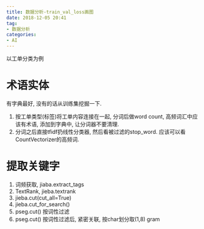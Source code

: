 ```yaml
---
title: 数据分析-train_val_loss画图
date: 2018-12-05 20:41
tag:
- 数据分析
categories:
- AI
---
```

以工单分类为例
<!--more-->
# 术语实体
有字典最好, 没有的话从训练集挖掘一下.
1. 按工单类型(标签)将工单内容连接在一起, 分词后做word count, 高频词汇中应该有术语, 添加到字典中, 让分词器不要清理.
2. 分词之后直接tfidf扔线性分类器, 然后看被过滤的stop_word. 应该可以看CountVectorizer的高频词.

# 提取关键字
1. 词频获取, jiaba.extract_tags
2. TextRank, jieba.textrank
3. jieba.cut(cut_all=True)
4. jieba.cut_for_search()
5. pseg.cut() 按词性过滤
6. pseg.cut() 按词性过滤后, 紧密关联, 按char划分取(1,8) gram

<!--stackedit_data:
eyJoaXN0b3J5IjpbLTUyODE3MzI5NV19
-->